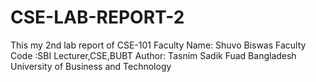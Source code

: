 # CSE-LAB-REPORT-2
This my 2nd lab report of CSE-101 
Faculty Name: Shuvo Biswas 
Faculty Code :SBI
Lecturer,CSE,BUBT
Author: Tasnim Sadik Fuad 
Bangladesh University of Business and Technology
